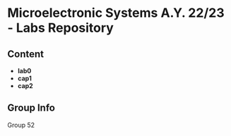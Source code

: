 # Microelectronic Systems A.Y. 22/23 - Labs Repository

## Content

- **lab0**
- **cap1**
- **cap2**

## Group Info

Group 52
